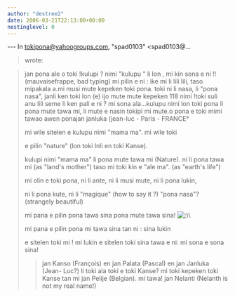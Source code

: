 ```yaml
---
author: "destree2"
date: 2006-03-21T22:13:00+00:00
nestinglevel: 0
---
```

\---
 In [tokipona@yahoogroups.com](mailto://tokipona@yahoogroups.com), "spad0103" <spad0103@...
> wrote:

>jan pona ale o toki !kulupi ? nimi "kulupu " li lon , mi kin sona e ni !! (mauvaisefrappe, bad typing) mi pilin e ni : ike mi li lili lili, taso mipakala a.mi musi mute kepeken toki pona. toki ni li nasa, li "pona nasa", janli ken toki lon (e) ijo mute mute kepeken 118 nimi !toki suli anu lili seme li ken pali e ni ? mi sona ala...kulupu nimi lon toki pona li pona mute tawa mi, li mute e nasin tokipi mi mute.o pona e toki mimi tawao awen ponajan janluka (jean-luc - Paris - FRANCE°
> 
> 
> mi wile sitelen e kulupu nimi "mama ma". mi wile toki
> 
> 
> e pilin "nature" (lon toki Inli en toki Kanse).
> 
> kulupi nimi "mama ma" li pona mute tawa mi (Nature).
> ni li pona tawa mi (as "land's mother")
> taso mi toki kin e "ale ma". (as "earth's life")
>> 
> mi olin e toki pona, ni li ante, ni li musi mute, ni li pona
> lukin,
> 
> ni li pona kute, ni li "magique" (how to say it ?)
> "pona nasa"? (strangely beautiful)
>> 
> mi pana e pilin pona tawa sina
> pona mute tawa sina! ![;)](images/smilies/icon_e_wink.gif "Wink")\
>> 
> 
> mi pana e pilin pona mi tawa sina tan ni : sina lukin
> 
> 
> e sitelen toki mi !
> mi lukin e sitelen toki sina tawa e ni: mi sona e sona sina!
>> jan Kanso (François) en jan Palata (Pascal) en jan Janluka (Jean-
> Luc?) li toki ala toki e toki Kanse?
> mi toki kepeken toki Kanse tan mi jan Pelije (Belgian).
>> mi tawa!
>> jan Nelanti (Nelanth is not my real name!)
>